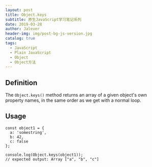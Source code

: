 ```yaml
---
layout: post
title: Object.keys
subtitle: 原生JavaScript学习笔记系列
date: 2019-03-28
author: Jalever
header-img: img/post-bg-js-version.jpg
catalog: true
tags:
  - JavaScript
  - Plain JavaScript
  - Object
  - Object方法
---
```


## Definition
The `Object.keys()` method returns an array of a given object's own property names, in the same order as we get with a normal loop.

## Usage
```
const object1 = {
  a: 'somestring',
  b: 42,
  c: false
};

console.log(Object.keys(object1));
// expected output: Array ["a", "b", "c"]
```